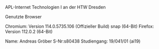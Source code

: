 APL-Internet Technologien I an der HTW Dresden


Genutzte Browser

Chromium:   Version 114.0.5735.106 (Offizieller Build) snap (64-Bit)
Firefox:    Version 112.0.2 (64-Bit)

Name: Andreas Gröber
S-Nr:s80438
Studiengang: 19/041/01 (ai19)
